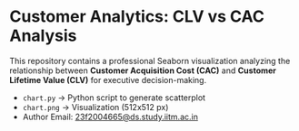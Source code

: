 # Customer Analytics: CLV vs CAC Analysis

This repository contains a professional Seaborn visualization analyzing the relationship between **Customer Acquisition Cost (CAC)** and **Customer Lifetime Value (CLV)** for executive decision-making.

- `chart.py` → Python script to generate scatterplot
- `chart.png` → Visualization (512x512 px)
- Author Email: 23f2004665@ds.study.iitm.ac.in
